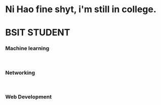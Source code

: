 # Ni Hao fine shyt, i'm still in college.

# BSIT STUDENT


<h3> Machine learning </h3> <br>
<h3> Networking </h3> <br>
<h3> Web Development </h3> <br>











